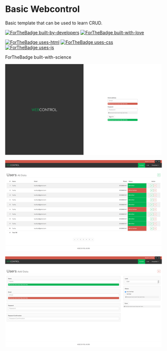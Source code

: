 # Basic Webcontrol

Basic template that can be used to learn CRUD.

[![ForTheBadge built-by-developers](http://ForTheBadge.com/images/badges/built-by-developers.svg)](https://github.com/webcontrol-tech/) [![ForTheBadge built-with-love](http://ForTheBadge.com/images/badges/built-with-love.svg)](https://github.com/webcontrol-tech/)

[![ForTheBadge uses-html](http://ForTheBadge.com/images/badges/uses-html.svg)](https://github.com/webcontrol-tech/) [![ForTheBadge uses-css](http://ForTheBadge.com/images/badges/uses-css.svg)](https://getbootstrap.com/docs/3.3/) [![ForTheBadge uses-js](http://ForTheBadge.com/images/badges/uses-js.svg)](http://jquery.com/)

ForTheBadge built-with-science

![Alt text](1.%20Login.png?raw=true "Login Page")

![Alt text](2.%20Table.png?raw=true "Table Page")

![Alt text](3.%20Form.png?raw=true "Form Page")
